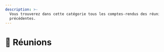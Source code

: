 ```yaml
---
description: >-
  Vous trouverez dans cette catégorie tous les comptes-rendus des réunions
  précédentes.
---
```


# 📃 Réunions

